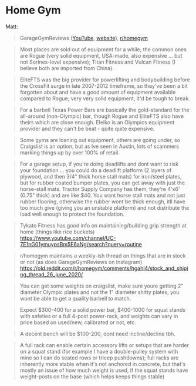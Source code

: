 # Home Gym

Matt:

> GarageGymReviews ([YouTube][garage-gym-reviews-youtube],
  [website][garage-gym-reviews-website]), [r/homegym][r-homegym]

[garage-gym-reviews-youtube]: https://www.youtube.com/channel/UCV_zy48AlwwGpdJEka1ay7w
[garage-gym-reviews-website]: https://www.garagegymreviews.com/
[r-homegym]: https://old.reddit.com/r/homegym/wiki/faq#wiki_7._the_diy_equipment

> Most places are sold out of equipment for a while; the common ones are Rogue
  (very solid equipment, USA-made, also expensive ... but not Sorinex-level
  expensive); Titan Fitness and Vulcan Fitness (I believe both are imported
  from China).

> EliteFTS was the big provider for powerlifting and bodybuilding before the
  CrossFit surge in late 2007-2012 timeframe, so they've been a bit forgotten
  about and have a good amount of equipment available compared to Rogue; very
  very solid equipment, it'd be tough to break.

> For a barbell Texas Power Bars are basically the gold-standard for the
  all-around (non-Olympic) bar, though Rogue and EliteFTS also have theirs
  which are close enough. Eleiko is an Olympics equipment provider and they
  can't be beat - quite quite expensive.

> Some gyms are loaning out equipment, others are going under, so Craigslist is
  an option, but as Ive seen in Austin, lots of scammers marking things up by
  over 100% of retail.

> For a garage setup, if you're doing deadlifts and dont want to risk your
  foundation ... you could do a deadlift platform (2 layers of plywood, and
  then 3/4" thick horse stall mats) for iron/steel plates, but for rubber
  coated bumper plates, you can get away with just the horse-stall mats.
  Tractor Supply Company has them, they're 4'x6' (0.75" thick) and are like
  $40. You want horse stall mats and not just rubber flooring, otherwise the
  rubber wont be thick enough, itll have too much give (giving you an unstable
  platform) and not distribute the load well enough to protect the foundation.

> Tykato Fitness has good info on maintaining/building grip strength at home
  (things like rice buckets)
  https://www.youtube.com/channel/UC-7E1nG01ymuypsBm5E6aNg/search?query=routine

> r/homegym maintains a weekly-ish thread on things that are in stock or not
  (as does GarageGymReviews on Instagram)
  https://old.reddit.com/r/homegym/comments/hgahl4/stock_and_shiping_thread_26_june_2020/

> You can get some weights on craigslist, make sure youre getting 2" diameter
  Olympic plates and not the 1" diameter shitty plates, you wont be able to get
  a quality barbell to match.

> Expect $300-400 for a solid power bar, $400-1000 for squat stands with
  safeties or a full 4-post power-rack, and weights can vary in price based on
  used/new, calibrated or not, etc.

> A decent bench will be $100-200, dont need incline/decline tbh.

> A full rack can enable certain accessory lifts or setups that are harder on a
  squat stand (for example I have a double-pulley system with mine so I can do
  seated rows or tricep pushdowns); full racks are inherently more stable when
  it's not anchored in concrete, but that's mostly an issue of how much weight
  is used, if the squat stands have weight-posts on the base (which helps keeps
  things stable)

